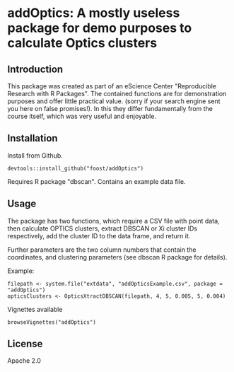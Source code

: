 # addOptics: A mostly useless package for demo purposes to calculate Optics clusters

## Introduction

This package was created as part of an eScience Center "Reproducible Research with R Packages". 
The contained functions are for demonstration purposes and offer little practical value. (sorry 
if your search engine sent you here on false promises!). In this they differ fundamentally 
from the course itself, which was very useful and enjoyable. 

## Installation

Install from Github. 
```
devtools::install_github("foost/addOptics")
````

Requires R package "dbscan". Contains an example data file. 

## Usage

The package has two functions, which require a CSV file with point data, then 
calculate OPTICS clusters, extract DBSCAN or Xi cluster IDs respectively, add 
the cluster ID to the data frame, and return it. 

Further parameters are the two column numbers that contain the coordinates, and 
clustering parameters (see dbscan R package for details). 

Example: 

```
filepath <- system.file("extdata", "addOpticsExample.csv", package = "addOptics")
opticsClusters <- OpticsXtractDBSCAN(filepath, 4, 5, 0.005, 5, 0.004)
```
 Vignettes available
 
``` 
browseVignettes("addOptics") 
```

## License

Apache 2.0

